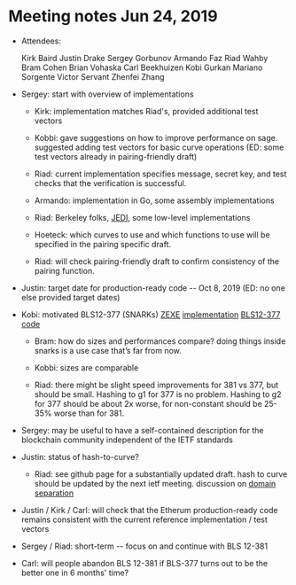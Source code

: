 
# Meeting notes Jun 24, 2019

* Attendees:

    Kirk Baird
    Justin Drake
    Sergey Gorbunov
	Armando Faz
	Riad Wahby
	Bram Cohen
	Brian Vohaska
	Carl Beekhuizen
	Kobi Gurkan
	Mariano Sorgente
	Victor Servant
	Zhenfei Zhang
	
* Sergey: start with overview of implementations

     * Kirk: implementation matches Riad's, provided additional test vectors

     * Kobbi: gave suggestions on how to improve performance on sage.
     suggested adding test vectors for basic curve operations (ED: some test vectors already in pairing-friendly draft)

     * Riad: current implementation specifies message, secret key, and test checks that the verification is successful.

     * Armando: implementation in Go, some assembly implementations

     * Riad: Berkeley folks, [JEDI](https://people.eecs.berkeley.edu/~raluca/JEDIFinal.pdf), some low-level implementations

     * Hoeteck: which curves to use and which functions to use will be specified in the pairing specific draft.

     * Riad: will check pairing-friendly draft to confirm consistency of the pairing function.

* Justin: target date for production-ready code -- Oct 8, 2019 (ED: no one else provided target dates)

* Kobi: motivated BLS12-377 (SNARKs) [ZEXE](https://eprint.iacr.org/2018/962.pdf) [implementation](https://github.com/scipr-lab/zexe)
[BLS12-377 code](https://github.com/scipr-lab/zexe/tree/master/algebra/src/curves/bls12_377)

     * Bram: how do sizes and performances compare? doing things inside snarks is a use case that’s far from now.

     * Kobbi: sizes are comparable

     * Riad: there might be slight speed improvements for 381 vs 377, but should be small. Hashing to g1 for 377 is no problem. Hashing to g2 for 377 should be about 2x worse, for non-constant should be 25-35% worse than for 381.

* Sergey: may be useful to have a self-contained description for the blockchain community independent of the IETF standards

* Justin: status of hash-to-curve?

     * Riad: see github page for a substantially updated draft. hash to curve should be updated by the next ietf meeting.
	 discussion on [domain separation](https://github.com/cfrg/draft-irtf-cfrg-hash-to-curve/issues/124)

* Justin / Kirk / Carl: will check that the Etherum production-ready code remains consistent with the current reference implementation / test vectors

* Sergey / Riad: short-term -- focus on and continue with BLS 12-381

* Carl: will people abandon BLS 12-381 if BLS-377 turns out to be the better one in 6 months' time?

